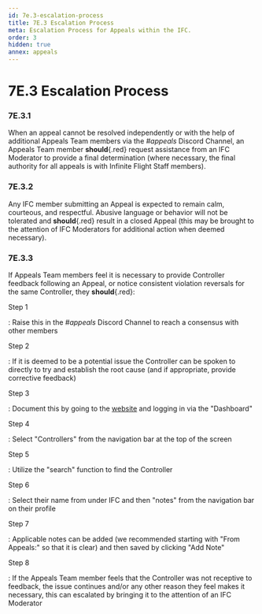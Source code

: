 ```yaml
---
id: 7e.3-escalation-process
title: 7E.3 Escalation Process
meta: Escalation Process for Appeals within the IFC.
order: 3
hidden: true
annex: appeals
---
```




# 7E.3 Escalation Process



### 7E.3.1

When an appeal cannot be resolved independently or with the help of additional Appeals Team members via the *#appeals* Discord Channel, an Appeals Team member **should**{.red} request assistance from an IFC Moderator to provide a final determination (where necessary, the final authority for all appeals is with Infinite Flight Staff members).



### 7E.3.2

Any IFC member submitting an Appeal is expected to remain calm, courteous, and respectful. Abusive language or behavior will not be tolerated and **should**{.red} result in a closed Appeal (this may be brought to the attention of IFC Moderators for additional action when deemed necessary). 



### 7E.3.3

If Appeals Team members feel it is necessary to provide Controller feedback following an Appeal, or notice consistent violation reversals for the same Controller, they **should**{.red}:



Step 1

: Raise this in the *#appeals* Discord Channel to reach a consensus with other members



Step 2

: If it is deemed to be a potential issue the Controller can be spoken to directly to try and establish the root cause (and if appropriate, provide corrective feedback)



Step 3

: Document this by going to the [website](https://if-atc.com) and logging in via the "Dashboard"



Step 4

: Select "Controllers" from the navigation bar at the top of the screen



Step 5

: Utilize the "search" function to find the Controller



Step 6

: Select their name from under IFC and then "notes" from the navigation bar on their profile



Step 7

: Applicable notes can be added (we recommended starting with "From Appeals:" so that it is clear) and then saved by clicking "Add Note"



Step 8

: If the Appeals Team member feels that the Controller was not receptive to feedback, the issue continues and/or any other reason they feel makes it necessary, this can escalated by bringing it to the attention of an IFC Moderator